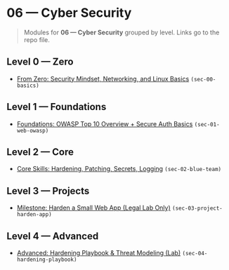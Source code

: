 # 06 — Cyber Security

> Modules for **06 — Cyber Security** grouped by level. Links go to the repo file.

## Level 0 — Zero

- [From Zero: Security Mindset, Networking, and Linux Basics](https://github.com/AyhamJo7/Zero-2-Pro/blob/main/06-cyber-security/sec-00-basics.md) `(sec-00-basics)`

## Level 1 — Foundations

- [Foundations: OWASP Top 10 Overview + Secure Auth Basics](https://github.com/AyhamJo7/Zero-2-Pro/blob/main/06-cyber-security/sec-01-web-owasp.md) `(sec-01-web-owasp)`

## Level 2 — Core

- [Core Skills: Hardening, Patching, Secrets, Logging](https://github.com/AyhamJo7/Zero-2-Pro/blob/main/06-cyber-security/sec-02-blue-team.md) `(sec-02-blue-team)`

## Level 3 — Projects

- [Milestone: Harden a Small Web App (Legal Lab Only)](https://github.com/AyhamJo7/Zero-2-Pro/blob/main/06-cyber-security/sec-03-project-harden-app.md) `(sec-03-project-harden-app)`

## Level 4 — Advanced

- [Advanced: Hardening Playbook & Threat Modeling (Lab)](https://github.com/AyhamJo7/Zero-2-Pro/blob/main/06-cyber-security/sec-04-hardening-playbook.md) `(sec-04-hardening-playbook)`
